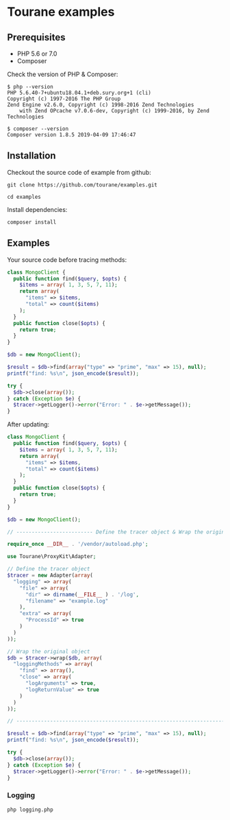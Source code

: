 # Tourane examples

## Prerequisites

* PHP 5.6 or 7.0
* Composer

Check the version of PHP & Composer:

```shell
$ php --version
PHP 5.6.40-7+ubuntu18.04.1+deb.sury.org+1 (cli) 
Copyright (c) 1997-2016 The PHP Group
Zend Engine v2.6.0, Copyright (c) 1998-2016 Zend Technologies
    with Zend OPcache v7.0.6-dev, Copyright (c) 1999-2016, by Zend Technologies

$ composer --version
Composer version 1.8.5 2019-04-09 17:46:47
```

## Installation

Checkout the source code of example from github:

```shell
git clone https://github.com/tourane/examples.git
```

```shell
cd examples
```

Install dependencies:

```shell
composer install
```

## Examples

Your source code before tracing methods:

```php
class MongoClient {
  public function find($query, $opts) {
    $items = array( 1, 3, 5, 7, 11);
    return array(
      "items" => $items,
      "total" => count($items)
    );
  }
  public function close($opts) {
    return true;
  }
}

$db = new MongoClient();

$result = $db->find(array("type" => "prime", "max" => 15), null);
printf("find: %s\n", json_encode($result));

try {
  $db->close(array());
} catch (Exception $e) {
  $tracer->getLogger()->error("Error: " . $e->getMessage());
}
```

After updating:

```php
class MongoClient {
  public function find($query, $opts) {
    $items = array( 1, 3, 5, 7, 11);
    return array(
      "items" => $items,
      "total" => count($items)
    );
  }
  public function close($opts) {
    return true;
  }
}

$db = new MongoClient();

// ------------------------- Define the tracer object & Wrap the original object

require_once __DIR__ . '/vendor/autoload.php';

use Tourane\ProxyKit\Adapter;

// Define the tracer object
$tracer = new Adapter(array(
  "logging" => array(
    "file" => array(
      "dir" => dirname(__FILE__ ) . '/log',
      "filename" => "example.log"
    ),
    "extra" => array(
      "ProcessId" => true
    )
  )
));

// Wrap the original object
$db = $tracer->wrap($db, array(
  "loggingMethods" => array(
    "find" => array(),
    "close" => array(
      "logArguments" => true,
      "logReturnValue" => true
    )
  )
));

// -----------------------------------------------------------------------------

$result = $db->find(array("type" => "prime", "max" => 15), null);
printf("find: %s\n", json_encode($result));

try {
  $db->close(array());
} catch (Exception $e) {
  $tracer->getLogger()->error("Error: " . $e->getMessage());
}
```

### Logging

```shell
php logging.php
```


